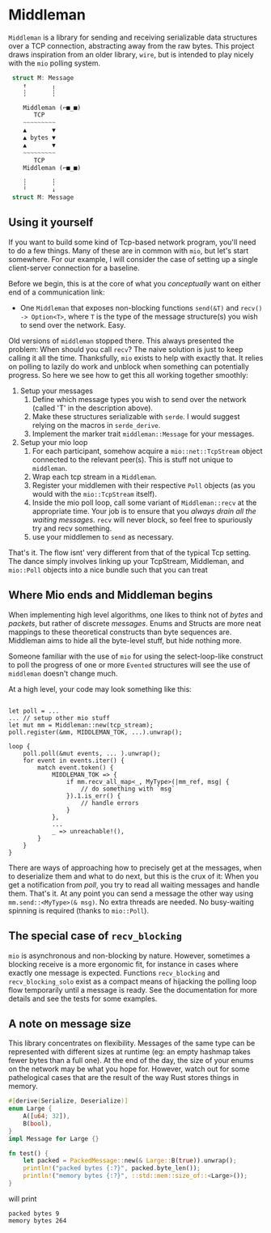 # Middleman
`Middleman` is a library for sending and receiving serializable data structures over a TCP connection, abstracting away from the raw bytes. This project draws inspiration from an older library, `wire`, but is intended to play nicely with the `mio` polling system. 

```Rust
 struct M: Message 
    ↑       ╷
    ┆       ┆

    Middleman (⌐■_■)
       TCP
    ~~~~~~~~~
    ▲       ▼    
    ▲ bytes ▼    
    ▲       ▼
    ~~~~~~~~~    
       TCP
    Middleman (⌐■_■)

    ┆       ┆
    ╵       ↓
 struct M: Message 
```

## Using it yourself
If you want to build some kind of Tcp-based network program, you'll need to do a few things. Many of these are in common with `mio`, but let's start somewhere. For our example, I will consider the case of setting up a single client-server connection for a baseline.

Before we begin, this is at the core of what you _conceptually_ want on either end of a communication link:
* One `Middleman` that exposes non-blocking functions `send(&T)` and `recv() -> Option<T>`, where `T` is the type of the message structure(s) you wish to send over the network. Easy.

Old versions of `middleman` stopped there. This always presented the problem: When should you call `recv`? The naive solution is just to keep calling it all the time. Thanksfully, `mio` exists to help with exactly that. It relies on polling to lazily do work and unblock when something can potentially progress. So here we see how to get this all working together smoothly:

1. Setup your messages
    1. Define which message types you wish to send over the network (called 'T' in the description above).
    1. Make these structures serializable with `serde`. I would suggest relying on the macros in `serde_derive`.
    1. Implement the marker trait `middleman::Message` for your messages.
1. Setup your mio loop
    1. For each participant, somehow acquire a `mio::net::TcpStream` object connected to the relevant peer(s). This is stuff not unique to `middleman`.
    1. Wrap each tcp stream in a `Middleman`. 
    1. Register your middlemen with their respective `Poll` objects (as you would with the `mio::TcpStream` itself).
    1. Inside the mio poll loop, call some variant of `Middleman::recv` at the appropriate time. Your job is to ensure that you _always drain all the waiting messages_. `recv` will never block, so feel free to spuriously try and recv something.
    1. use your middlemen to `send` as necessary.

That's it. The flow isnt' very different from that of the typical Tcp setting. The dance simply involves linking up your TcpStream, Middleman, and `mio::Poll` objects into a nice bundle such that you can treat

## Where Mio ends and Middleman begins
When implementing high level algorithms, one likes to think not of _bytes_ and _packets_, but rather of discrete _messages_. Enums and Structs are more neat mappings to these theoretical constructs than byte sequences are. Middleman aims to hide all the byte-level stuff, but hide nothing more.

Someone familiar with the use of `mio` for using the select-loop-like construct to poll the progress of one or more `Evented` structures will see the use of `middleman` doesn't change much. 

At a high level, your code may look something like this:
```

let poll = ...
... // setup other mio stuff
let mut mm = Middleman::new(tcp_stream);
poll.register(&mm, MIDDLEMAN_TOK, ...).unwrap();

loop {
    poll.poll(&mut events, ... ).unwrap();
    for event in events.iter() {
        match event.token() {
            MIDDLEMAN_TOK => {
                if mm.recv_all_map<_, MyType>(|mm_ref, msg| {
                    // do something with `msg`
                }).1.is_err() {
                    // handle errors
                }
            },
            ...
            _ => unreachable!(),
        }
    }
}

```
There are ways of approaching how to precisely get at the messages, when to deserialize them and what to do next,
but this is the crux of it: When you get a notification from _poll_, you try to read all waiting messages and handle them. That's it. At any point you can send a message the other way using `mm.send::<MyType>(& msg)`. No extra threads are needed. No busy-waiting spinning is required (thanks to `mio::Poll`).

## The special case of `recv_blocking`
`mio` is asynchronous and non-blocking by nature. However, sometimes a blocking receive is a more ergonomic fit, for instance in cases where exactly one message is expected. Functions `recv_blocking` and `recv_blocking_solo` exist as a compact means of hijacking the polling loop flow temporarily until a message is ready. See the documentation for more details and see the tests for some examples. 

## A note on message size
This library concentrates on flexibility. Messages of the same type can be represented with different sizes at runtime (eg: an empty hashmap takes fewer bytes than a full one). At the end of the day, the size of your enums on the network may be what you hope for. However, watch out for some pathelogical cases that are the result of the way Rust stores things in memory.

```rust
#[derive(Serialize, Deserialize)]
enum Large {
    A([u64; 32]),
    B(bool),
}
impl Message for Large {}

fn test() {
    let packed = PackedMessage::new(& Large::B(true)).unwrap();
    println!("packed bytes {:?}", packed.byte_len());
    println!("memory bytes {:?}", ::std::mem::size_of::<Large>());
}
```

will print
```
packed bytes 9
memory bytes 264
```